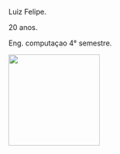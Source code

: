 Luiz Felipe.

20 anos.

Eng. computaçao 4° semestre.



<img height="180em" src="https://github-readme-stats.vercel.app/api/top-langs/?username=felipexn&theme=radical&layout=compact" />
